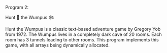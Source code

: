 Program 2: 

Hunt 🏹 the Wumpus 🕸️:


Hunt the Wumpus is a classic text-based adventure game by Gregory Yob from 1972.
The Wumpus lives in a completely dark cave of 20 rooms.  Each room has 3 tunnels leading to other rooms.
This program implements this game, with all arrays being dynamically allocated.

